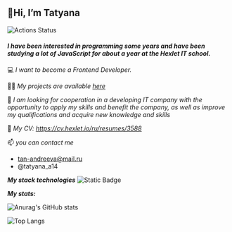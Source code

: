 
   ## 👋Hi, I’m Tatyana
	
![Actions Status](https://www.codewars.com/users/Tatyana-js/badges/micro)

   #### _I have been interested in programming some years and  have been studying a lot of JavaScript for about a year at the Hexlet IT school._ 
    
   💻 _I want to become a Frontend Developer._ 

   👩‍💻 _My projects are available [here](https://github.com/Tatyana-js?tab=repositories)_ 

   💞️ _I am looking for cooperation in a developing IT company with the opportunity to apply my skills and benefit the company, as well as improve my qualifications and acquire new knowledge and skills_

   📝 _My CV: <https://cv.hexlet.io/ru/resumes/3588>_

   📫 _you can contact me_ 
   - <tan-andreeva@mail.ru>
   - @tatyana_a14
     
   ***My stack technologies***
![Static Badge](https://img.shields.io/badge/:badgeContent)


   
   ***My stats:***
	
![Anurag's GitHub stats](https://github-readme-stats.vercel.app/api?username=Tatyana-js&show_icons=true&theme=radical)

![Top Langs](https://github-readme-stats.vercel.app/api/top-langs/?username=Tatyana-js&layout=compact)



<!---
Tatyana-js/Tatyana-js is a ✨ special ✨ repository because its `README.md` (this file) appears on your GitHub profile.
You can click the Preview link to take a look at your changes.
--->

